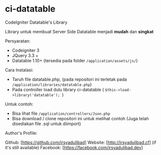 # ci-datatable
CodeIgniter Datatable's Library



Library untuk membuat Server Side Datatable menjadi **mudah** dan **singkat**



Persyaratan:
* Codeigniter 3
* JQuery 3.3 +
* Datatable 1.10+  (tersedia pada folder ```/application/assets/js/```)


Cara Instalasi:
* Taruh file datatable.php, (pada repositori ini terletak pada ```/application/libraries/datatable.php```)
* Pada controller load dulu library ci-datatable ( ```$this->load->library('datatable'); ```)

Untuk contoh:
* Bisa lihat file ```/application/controllers/Json.php```
* Bisa download / clone repositori ini untuk melihat contoh (Juga telah disediakan file .sql untuk diimport)


Author's Profile:

Github: [https://github.com/irsyadulibad]
Website: [http://irsyadulibad.cf] (if it's still available)
Facebook: [https://facebook.com/irsyadulibad.dev]

